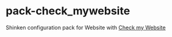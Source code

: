 pack-check_mywebsite
========

Shinken configuration pack for Website with [Check my Website](http://www.checkmy.ws)
